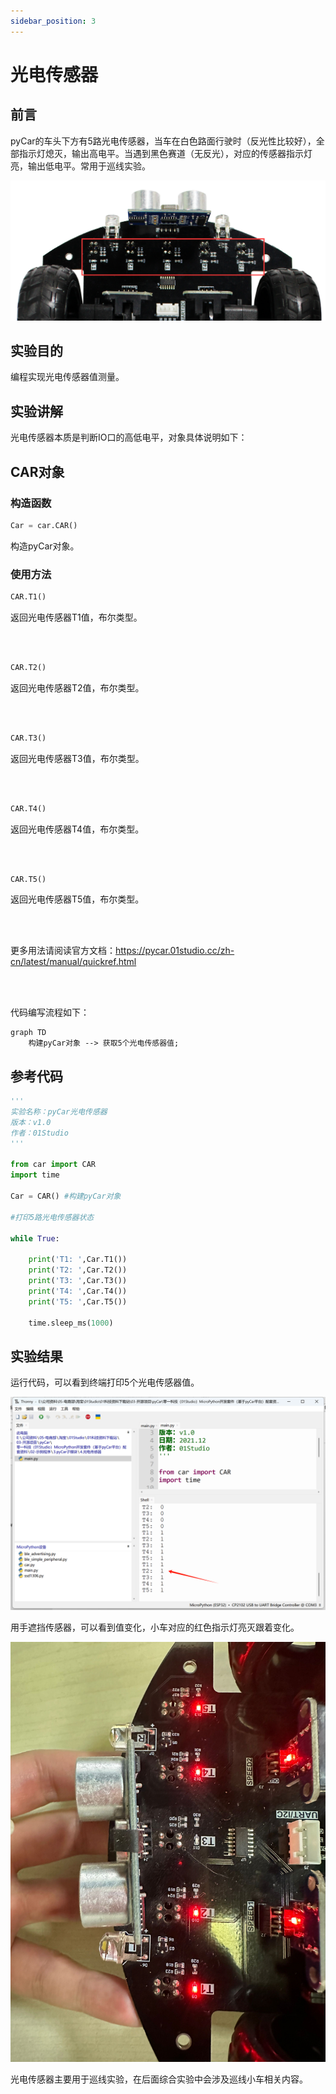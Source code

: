 ```yaml
---
sidebar_position: 3
---
```


# 光电传感器

## 前言

pyCar的车头下方有5路光电传感器，当车在白色路面行驶时（反光性比较好），全部指示灯熄灭，输出高电平。当遇到黑色赛道（无反光），对应的传感器指示灯亮，输出低电平。常用于巡线实验。

![photoelectric](./img/photoelectric/photoelectric1.png)

## 实验目的

编程实现光电传感器值测量。

## 实验讲解

光电传感器本质是判断IO口的高低电平，对象具体说明如下：

## CAR对象

### 构造函数

```python
Car = car.CAR()
```
构造pyCar对象。

### 使用方法
```python
CAR.T1()
```
返回光电传感器T1值，布尔类型。

<br></br>

```python
CAR.T2()
```
返回光电传感器T2值，布尔类型。

<br></br>

```python
CAR.T3()
```
返回光电传感器T3值，布尔类型。

<br></br>

```python
CAR.T4()
```
返回光电传感器T4值，布尔类型。

<br></br>

```python
CAR.T5()
```
返回光电传感器T5值，布尔类型。

<br></br>


更多用法请阅读官方文档：https://pycar.01studio.cc/zh-cn/latest/manual/quickref.html

<br></br>

代码编写流程如下： 

```mermaid
graph TD
    构建pyCar对象 --> 获取5个光电传感器值;
```

## 参考代码

```python
'''
实验名称：pyCar光电传感器
版本：v1.0
作者：01Studio
'''

from car import CAR
import time

Car = CAR() #构建pyCar对象

#打印5路光电传感器状态

while True:

    print('T1: ',Car.T1())
    print('T2: ',Car.T2())
    print('T3: ',Car.T3())
    print('T4: ',Car.T4())
    print('T5: ',Car.T5())
    
    time.sleep_ms(1000)
```

## 实验结果

运行代码，可以看到终端打印5个光电传感器值。

![photoelectric](./img/photoelectric/photoelectric3.png)

用手遮挡传感器，可以看到值变化，小车对应的红色指示灯亮灭跟着变化。

![photoelectric](./img/photoelectric/photoelectric2.jpg)

光电传感器主要用于巡线实验，在后面综合实验中会涉及巡线小车相关内容。